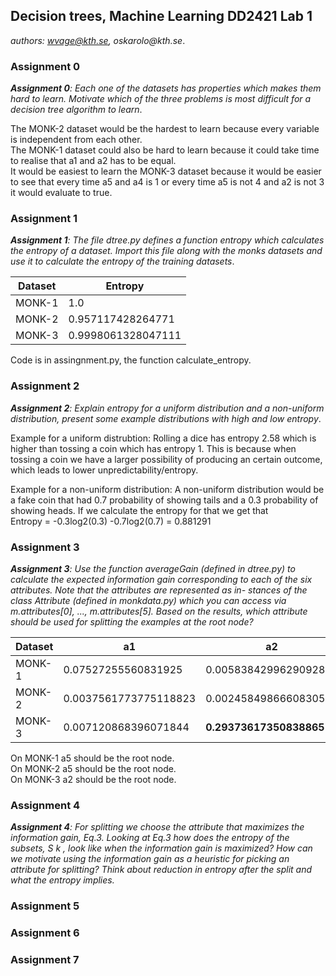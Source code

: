 ## Decision trees, Machine Learning DD2421 Lab 1

_authors: wvage@kth.se, oskarolo@kth.se_.


### Assignment 0
_**Assignment 0**: Each one of the datasets has properties which makes
them hard to learn. Motivate which of the three problems is most
difficult for a decision tree algorithm to learn_.

The MONK-2 dataset would be the hardest to learn because every variable is independent from each other.  
The MONK-1 dataset could also be hard to learn because it could take time to realise that a1 and a2 has to be equal.  
It would be easiest to learn the MONK-3 dataset because it would be easier to see that every time a5 and a4 is 1 or every time a5 is not 4 and a2 is not 3 it would evaluate to true. 

### Assignment 1
_**Assignment 1**: The file dtree.py defines a function entropy which
calculates the entropy of a dataset. Import this file along with the
monks datasets and use it to calculate the entropy of the training
datasets_.


Dataset                | Entropy
----------------------------|-----------------------------
MONK-1        | 1.0
MONK-2 | 0.957117428264771
MONK-3 | 0.9998061328047111

Code is in assingnment.py, the function calculate_entropy.  

### Assignment 2
_**Assignment 2**: Explain entropy for a uniform distribution and a
non-uniform distribution, present some example distributions with
high and low entropy_.

Example for a uniform distrubtion: Rolling a dice has entropy 2.58 which is higher than tossing a coin which has entropy 1. This is because when tossing a coin we have a larger possibility of producing an certain outcome, which leads to lower unpredictability/entropy.

Example for a non-uniform distribution: A non-uniform distribution would be a fake coin that had 0.7 probability of showing tails and a 0.3 probability of showing heads. If we calculate the entropy for that we get that  
Entropy = -0.3log2(0.3) -0.7log2(0.7) = 0.881291

### Assignment 3
_**Assignment 3**: Use the function averageGain (defined in dtree.py)
to calculate the expected information gain corresponding to each of
the six attributes. Note that the attributes are represented as in-
stances of the class Attribute (defined in monkdata.py) which you
can access via m.attributes[0], ..., m.attributes[5]. Based on
the results, which attribute should be used for splitting the examples
at the root node?_

Dataset                | a1| a2|a3|a4|a5|a6
----------------------------|--|--|--|--|--|-------------------
MONK-1        | 0.07527255560831925 | 0.005838429962909286 | 0.00470756661729721 | 0.02631169650768228 | **0.28703074971578435** |  0.0007578557158638421 |
MONK-2        | 0.0037561773775118823  | 0.0024584986660830532 | 0.0010561477158920196 |  0.015664247292643818| **0.01727717693791797** | 0.006247622236881467
MONK-3        | 0.007120868396071844  |  **0.29373617350838865** |  0.0008311140445336207| 0.002891817288654397 |  0.25591172461972755| 0.007077026074097326  

On MONK-1 a5 should be the root node.  
On MONK-2 a5 should be the root node.   
On MONK-3 a2 should be the root node.  

### Assignment 4
_**Assignment 4**: For splitting we choose the attribute that maximizes
the information gain, Eq.3. Looking at Eq.3 how does the entropy of
the subsets, S k , look like when the information gain is maximized?
How can we motivate using the information gain as a heuristic for
picking an attribute for splitting? Think about reduction in entropy
after the split and what the entropy implies._

### Assignment 5

### Assignment 6

### Assignment 7
